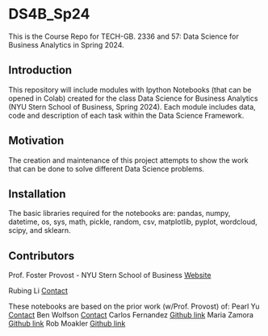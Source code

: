 # DS4B_Sp24
This is the Course Repo for TECH-GB. 2336 and 57: Data Science for Business Analytics in Spring 2024.


## Introduction

This repository will include modules with Ipython Notebooks (that can be opened in Colab) created for the class Data Science for Business Analytics (NYU Stern School of Business, Spring 2024). Each module includes data, code and description of each task within the Data Science Framework.


## Motivation

The creation and maintenance of this project attempts to show the work that can be done to solve different Data Science problems. 


## Installation

The basic libraries required for the notebooks are: pandas, numpy, datetime, os, sys, math, pickle, random, csv, matplotlib, pyplot, wordcloud, scipy, and sklearn.


## Contributors

Prof. Foster Provost - NYU Stern School of Business [Website](http://people.stern.nyu.edu/fprovost/)

Rubing Li [Contact](mailto:rl4229@stern.nyu.edu)

These notebooks are based on the prior work (w/Prof. Provost) of: 
Pearl Yu [Contact](https://www.notion.so/pearlyu/Pearl-Peiyan-Yu-1fff9a63a0a949228bd79ad97679bad8)
Ben Wolfson [Contact](https://www.linkedin.com/in/ben-wolfson-61925a87/)
Carlos Fernandez [Github link](https://github.com/ferlocar)
Maria Zamora [Github link](https://github.com/mariazm/Spring2017_ProfFosterProvost)
Rob Moakler [Github link](https://github.com/rmoakler)
